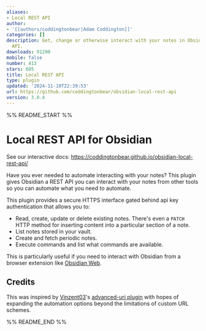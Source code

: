 ```yaml
---
aliases:
- Local REST API
author:
- '[[authors/coddingtonbear|Adam Coddington]]'
categories: []
description: Get, change or otherwise interact with your notes in Obsidian via a REST
  API.
downloads: 91290
mobile: false
number: 413
stars: 685
title: Local REST API
type: plugin
updated: '2024-11-19T22:39:53'
url: https://github.com/coddingtonbear/obsidian-local-rest-api
version: 3.0.4
---
```


%% README_START %%

# Local REST API for Obsidian

See our interactive docs: https://coddingtonbear.github.io/obsidian-local-rest-api/

Have you ever needed to automate interacting with your notes?  This plugin gives Obsidian a REST API you can interact with your notes from other tools so you can automate what you need to automate.

This plugin provides a secure HTTPS interface gated behind api key authentication that allows you to:

- Read, create, update or delete existing notes.  There's even a `PATCH` HTTP method for inserting content into a particular section of a note.
- List notes stored in your vault.
- Create and fetch periodic notes.
- Execute commands and list what commands are available.

This is particularly useful if you need to interact with Obsidian from a browser extension like [Obsidian Web](https://chrome.google.com/webstore/detail/obsidian-web/edoacekkjanmingkbkgjndndibhkegad).

## Credits

This was inspired by [Vinzent03](https://github.com/Vinzent03)'s [advanced-uri plugin](https://github.com/Vinzent03/obsidian-advanced-uri) with hopes of expanding the automation options beyond the limitations of custom URL schemes.


%% README_END %%